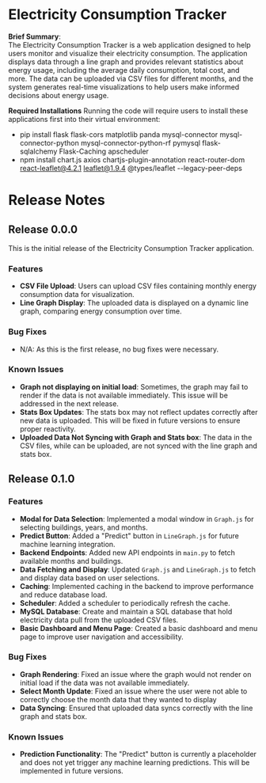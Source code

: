 
# Electricity Consumption Tracker

**Brief Summary**:  
The Electricity Consumption Tracker is a web application designed to help users monitor and visualize their electricity consumption. The application displays data through a line graph and provides relevant statistics about energy usage, including the average daily consumption, total cost, and more. The data can be uploaded via CSV files for different months, and the system generates real-time visualizations to help users make informed decisions about energy usage.

**Required Installations**
Running the code will require users to install these applications first into their virtual environment:
- pip install flask flask-cors matplotlib panda mysql-connector mysql-connector-python mysql-connector-python-rf pymysql flask-sqlalchemy Flask-Caching apscheduler
- npm install chart.js axios chartjs-plugin-annotation react-router-dom
react-leaflet@4.2.1 leaflet@1.9.4 @types/leaflet --legacy-peer-deps
# Release Notes

## Release 0.0.0

This is the initial release of the Electricity Consumption Tracker application.

### Features

- **CSV File Upload**: Users can upload CSV files containing monthly energy consumption data for visualization.
- **Line Graph Display**: The uploaded data is displayed on a dynamic line graph, comparing energy consumption over time.

### Bug Fixes

- N/A: As this is the first release, no bug fixes were necessary.

### Known Issues

- **Graph not displaying on initial load**: Sometimes, the graph may fail to render if the data is not available immediately. This issue will be addressed in the next release.
- **Stats Box Updates**: The stats box may not reflect updates correctly after new data is uploaded. This will be fixed in future versions to ensure proper reactivity.
- **Uploaded Data Not Syncing with Graph and Stats box**: The data in the CSV files, while can be uploaded, are not synced with the line graph and stats box. 




## Release 0.1.0

### Features

- **Modal for Data Selection**: Implemented a modal window in `Graph.js` for selecting buildings, years, and months.
- **Predict Button**: Added a "Predict" button in `LineGraph.js` for future machine learning integration.
- **Backend Endpoints**: Added new API endpoints in `main.py` to fetch available months and buildings.
- **Data Fetching and Display**: Updated `Graph.js` and `LineGraph.js` to fetch and display data based on user selections.
- **Caching**: Implemented caching in the backend to improve performance and reduce database load.
- **Scheduler**: Added a scheduler to periodically refresh the cache.
- **MySQL Database**: Create and maintain a SQL database that hold electricity data pull from the uploaded CSV files. 
- **Basic Dashboard and Menu Page**: Created a basic dashboard and menu page to improve user navigation and accessibility.

### Bug Fixes

- **Graph Rendering**: Fixed an issue where the graph would not render on initial load if the data was not available immediately.
- **Select Month Update**: Fixed an issue where the user were not able to correctly choose the month data that they wanted to display
- **Data Syncing**: Ensured that uploaded data syncs correctly with the line graph and stats box.

### Known Issues

- **Prediction Functionality**: The "Predict" button is currently a placeholder and does not yet trigger any machine learning predictions. This will be implemented in future versions.

